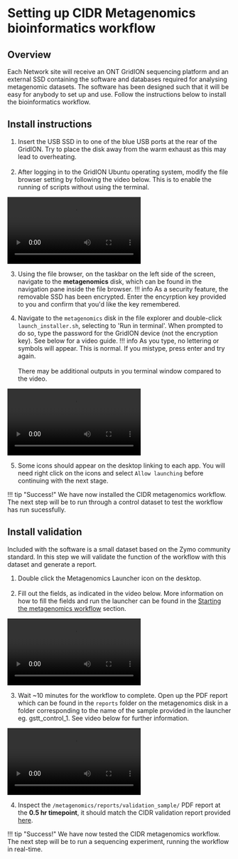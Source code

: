 # Setting up CIDR Metagenomics bioinformatics workflow

## Overview
Each Network site will receive an ONT GridION sequencing platform and an external SSD containing the software and databases required for analysing metagenomic datasets. The software has been designed such that it will be easy for anybody to set up and use. Follow the instructions below to install the bioinformatics workflow.

## Install instructions

1. Insert the USB SSD in to one of the blue USB ports at the rear of the GridION. Try to place the disk away from the warm exhaust as this may lead to overheating.
<br><br>
2. After logging in to the GridION Ubuntu operating system, modify the file browser setting by following the video below. This is to enable the running of scripts without using the terminal.

![type:video](./videos/run_on_click.mkv)

3. Using the file browser, on the taskbar on the left side of the screen, navigate to the **metagenomics** disk, which can be found in the navigation pane inside the file browser.
!!! info
    As a security feature, the removable SSD has been encrypted. Enter the encyrption key provided to you and confirm that you'd like the key remembered.

4. Navigate to the ```metagenomics``` disk in the file explorer and double-click ```launch_installer.sh```, selecting to 'Run in terminal'. When prompted to do so, type the password for the GridION device (not the encryption key). See below for a video guide.
!!! info
    As you type, no lettering or symbols will appear. This is normal. If you mistype, press enter and try again.
    <br><br>
    There may be additional outputs in you terminal window compared to the video.

![type:video](./videos/./install_script.mkv)

5. Some icons should appear on the desktop linking to each app. You will need right click on the icons and select ```Allow launching``` before continuing with the next stage.

!!! tip "Success!"
    We have now installed the CIDR metagenomics workflow. The next step will be to run through a control dataset to test the workflow has run sucessfully.

## Install validation

Included with the software is a small dataset based on the Zymo community standard. In this step we will validate the function of the workflow with this dataset and generate a report.

1. Double click the Metagenomics Launcher icon on the desktop.
<br><br>
2. Fill out the fields, as indicated in the video below. More information on how to fill the fields and run the launcher can be found in the [Starting the metagenomics workflow](./running_metagenomics_workflow.md) section.

![type:video](./videos/./launching_metagenomics.mkv)

3. Wait ~10 minutes for the workflow to complete. Open up the PDF report which can be found in the ```reports``` folder on the metagenomics disk in a folder corresponding to the name of the sample provided in the launcher eg. gstt_control_1. See video below for further information.

![type:video](./videos/./opening_report.mkv)

4. Inspect the ```/metagenomics/reports/validation_sample/``` PDF report at the **0.5 hr timepoint**, it should match the CIDR validation report provided [here](sample_report.pdf).

!!! tip "Success!"
    We have now tested the CIDR metagenomics workflow. The next step will be to run a sequencing experiment, running the workflow in real-time.
